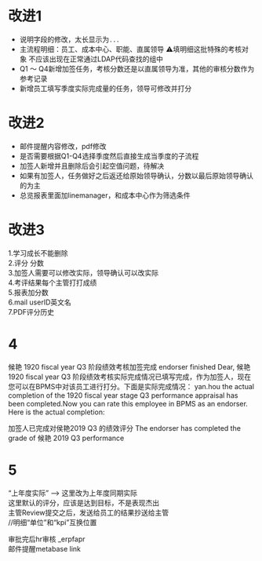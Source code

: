 # 改进1    
- 说明字段的修改，太长显示为`...`
- 主流程明细：员工、成本中心、职能、直属领导 ⚠️填明细这批特殊的考核对象 不应该出现在正常通过LDAP代码查找的组中
- Q1 ～ Q4新增加签任务，考核分数还是以直属领导为准，其他的审核分数作为参考记录
- 新增员工填写季度实际完成量的任务，领导可修改并打分

# 改进2
- 邮件提醒内容修改，pdf修改
- 是否需要根据Q1-Q4选择季度然后直接生成当季度的子流程
- 加签人新增并且删除后会引起空值问题，待解决
- 如果有加签人，任务做好之后返还给原始领导确认，分数以最后原始领导确认的为主
- 总览报表里面加linemanager，和成本中心作为筛选条件

# 改进3
1.学习成长不能删除    
2.评分 分数    
3.加签人需要可以修改实际，领导确认可以改实际    
4.考评结果每个主管打打成绩    
5.报表加分数    
6.mail userID英文名    
7.PDF评分历史

# 4    
 候艳 1920 fiscal year Q3  阶段绩效考核加签完成 endorser finished
Dear,
候艳 1920 fiscal year Q3 阶段绩效考核实际完成情况已填写完成，作为加签人，现在您可以在BPMS中对该员工进行打分。下面是实际完成情况： 
yan.hou the actual completion of the 1920 fiscal year stage Q3 performance appraisal has been completed.Now you can rate this employee in BPMS as an endorser. Here is the actual completion:


加签人已完成对侯艳2019 Q3 的绩效评分 The endorser has completed the grade of 候艳 2019 Q3 performance    

# 5    
“上年度实际”  -->  这里改为上年度同期实际       
这里默认的评分，应该是达到目标，不是表现杰出    
主管Review提交之后，发送给员工的结果抄送给主管    
//明细“单位”和“kpi”互换位置    

审批完后hr审核 _erpfapr    
邮件提醒metabase link    
